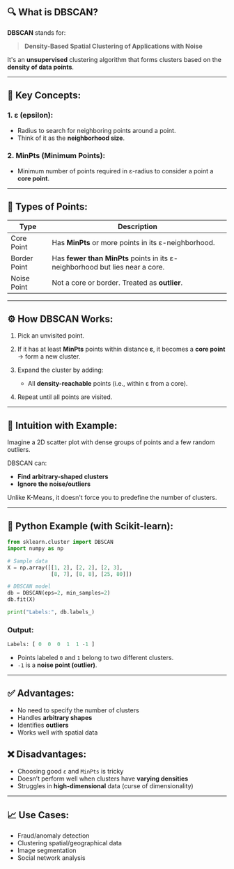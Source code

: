 ## 🔍 What is **DBSCAN**?

**DBSCAN** stands for:

> **Density-Based Spatial Clustering of Applications with Noise**

It's an **unsupervised** clustering algorithm that forms clusters based on the **density of data points**.

---

## 📌 Key Concepts:

### 1. **ε (epsilon)**:

* Radius to search for neighboring points around a point.
* Think of it as the **neighborhood size**.

### 2. **MinPts (Minimum Points)**:

* Minimum number of points required in ε-radius to consider a point a **core point**.

---

## 🧱 Types of Points:

| Type         | Description                                                                  |
| ------------ | ---------------------------------------------------------------------------- |
| Core Point   | Has **MinPts** or more points in its ε-neighborhood.                         |
| Border Point | Has **fewer than MinPts** points in its ε-neighborhood but lies near a core. |
| Noise Point  | Not a core or border. Treated as **outlier**.                                |

---

## ⚙️ How DBSCAN Works:

1. Pick an unvisited point.
2. If it has at least **MinPts** points within distance **ε**, it becomes a **core point** → form a new cluster.
3. Expand the cluster by adding:

   * All **density-reachable** points (i.e., within ε from a core).
4. Repeat until all points are visited.

---

## 🧠 Intuition with Example:

Imagine a 2D scatter plot with dense groups of points and a few random outliers.

DBSCAN can:

* **Find arbitrary-shaped clusters**
* **Ignore the noise/outliers**

Unlike K-Means, it doesn't force you to predefine the number of clusters.

---

## 🐍 Python Example (with Scikit-learn):

```python
from sklearn.cluster import DBSCAN
import numpy as np

# Sample data
X = np.array([[1, 2], [2, 2], [2, 3],
              [8, 7], [8, 8], [25, 80]])

# DBSCAN model
db = DBSCAN(eps=2, min_samples=2)
db.fit(X)

print("Labels:", db.labels_)
```

### Output:

```python
Labels: [ 0  0  0  1  1 -1 ]
```

* Points labeled `0` and `1` belong to two different clusters.
* `-1` is a **noise point (outlier)**.

---

## ✅ Advantages:

* No need to specify the number of clusters
* Handles **arbitrary shapes**
* Identifies **outliers**
* Works well with spatial data

## ❌ Disadvantages:

* Choosing good `ε` and `MinPts` is tricky
* Doesn’t perform well when clusters have **varying densities**
* Struggles in **high-dimensional** data (curse of dimensionality)

---

## 📈 Use Cases:

* Fraud/anomaly detection
* Clustering spatial/geographical data
* Image segmentation
* Social network analysis
